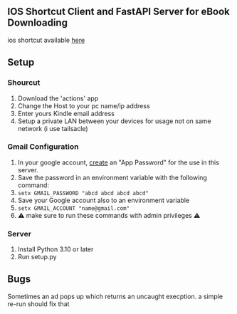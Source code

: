 ## IOS Shortcut Client and FastAPI Server for eBook Downloading

ios shortcut available [here](https://www.icloud.com/shortcuts/66149e9ecd5c4ce1b9d4a50abcd03045)

## Setup
### Shourcut
1. Download the 'actions' app 
2. Change the Host to your pc name/ip address
3. Enter yours Kindle email address
4. Setup a private LAN between your devices for usage not on same network (i use tailsacle)

### Gmail Configuration
1. In your google account, [create](https://myaccount.google.com/apppasswords) an "App Password" for the use in this server.
2. Save the password in an environment variable with the following command:
3. `setx GMAIL_PASSWORD "abcd abcd abcd abcd"`
4. Save your Google account also to an environment variable
5. `setx GMAIL_ACCOUNT "name@gmail.com"`
6. :warning: make sure to run these commands with admin privileges :warning:

### Server
1. Install Python 3.10 or later 
2. Run setup.py


## Bugs
Sometimes an ad pops up which returns an uncaught execption. a simple re-run should fix that
